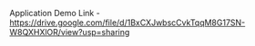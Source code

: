Application Demo Link - https://drive.google.com/file/d/1BxCXJwbscCvkTqqM8G17SN-W8QXHXlOR/view?usp=sharing